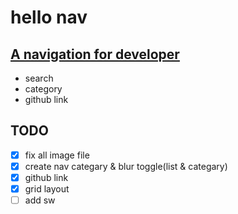 # hello nav

## [A navigation for developer](https://hello-nav.github.io/)

- search
- category
- github link

## TODO

- [x] fix all image file
- [x] create nav categary & blur toggle(list & categary)
- [x] github link
- [x] grid layout
- [ ] add sw
